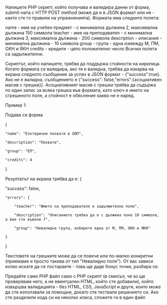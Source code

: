 Напишете PHP скрипт, който получава и валидира данни от форма, submit-ната с HTTP POST method (може да е в JSON формат или не - както сте го правили на упражненията). Формата има следните полета:

name - име на учебен предмет - с минимална дължина 2, максимална дължина 150 символа
teacher - име на преподавател - с минимална дължина 3, максимална дължина - 200 символа
description - описание - минимална дължина - 10 символа
group - група - една измежду М, ПМ, ОКН и ЯКН
credits - кредити - цяло положително число
Всички полета са задължителни.

Скриптът, който напишете, трябва да поддържа стойности на кирилица. Когато формата се валидира, ако тя е валидна, трябва да изкарва на екрана следното съобщение за успех в JSON формат - {"success":true}. Ако не е валидна, съобщението е {"success": false,"errors":{асоциативен масив с грешки}}. Асоциативният масив с грешки трябва да съдържа по един запис за всяка грешка във формата, като ключ е името на сгрешеното поле, а стойност е обяснение какво не е наред.

Пример 1:

Подава се форма

{

    "name": "Езотерични похвати в ООП",

    "description": "Похвати",

    "group": "ЕП",

    "credits": 4
}

Резултатът на екрана трябва да е:
{

"success": false,

    "errors": {

        "teacher": "Името на преподавателя е задължително поле",

        "description": "Описанието трябва да е с дължина поне 10 символа, а вие сте въвели 7",

        "group": "Невалидна група, изберете една от М, ПМ, ОКН и ЯКН"

    }

}

Текстовете на грешките може да се повече или по-малко конкретни (приемаме и просто такива от тип "Невалидно поле"). От вас зависи колко искате да се постараете - това ще даде бонус точки, разбира се.

Предайте само PHP файл само с PHP скрипт (в смисъл, че аз ще проверявам него, а не евентуален HTML, който сте добавили), който извършва валидацията - без HTML, CSS, JavaScript и други, които може да сте използвали за помощни, докато сте тествали решението си. Ако сте разделили кода си на няколко класа, сложете ги в един файл